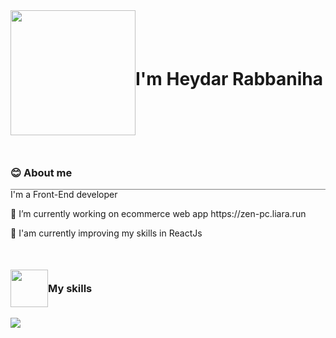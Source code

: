 <div style="width:100%;display:flex; align-items:center; justify-content:start">
  <img src="https://media.giphy.com/media/Sc576bJiJDvOeq4EXt/giphy.gif" style="width:200px;heght:500px;"/>
  <h1>I'm Heydar Rabbaniha</h1>
</div>


<h3 style='margin-top:50px''>😊 About me</h3>
  <div style='width:100%;height:1px;background-color:gray;'>
<p>I'm a Front-End developer</p>
<p>🔭 I’m currently working on ecommerce web app https://zen-pc.liara.run</p>
<p>🌱 I'am currently improving my skills in ReactJs</p>
<h3 style='margin-top:50px;display:flex;align-items:center'><img style="width:60px;height:60px;" src="https://res.cloudinary.com/dzmn9xnso/image/upload/v1704627578/githubprofile/skills_turefv.png"/> <span>My skills</span></h3>
<img src='https://res.cloudinary.com/dzmn9xnso/image/upload/v1704627485/githubprofile/js_1_qucieg.png'/>







 
 





